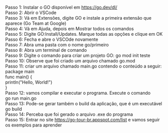 Passo 1: Instalar o GO disponível em https://go.dev/dl/
<br/>
Passo 2: Abrir o VSCode
<br/>
Passo 3: Vá em Extensões, digite GO e instale a primeira extensão que aparece (Go Team at Google)
<br/>
Passo 4: Vá em Ajuda, depois em Mostrar todos os comandos
<br/>
Passo 5: Digite GO:Install/Updates. Marque todas as opções e clique em OK
<br/>
Passo 6: Fecha e abre o VSCOde novamente
</br>
Passo 7: Abra uma pasta com o nome go/primeiro
<br/>
Passo 8: Abra um terminal de comando
<br/>
Passo 9: Digite o comando para criar um projeto GO: go mod init teste
<br/>
Passo 10: Observe que foi criado um arquivo chamado go.mod
<br/>
Passo 11: criar um arquivo chamado main.go contendo o conteúdo a seguir: <br/>
package main <br/>
func main() { <br/>
	println("Hello, World!") <br/>
} <br/>
Passo 12: vamos compilar e executar o programa. Execute o comando <br/>
go run main.go <br/>
Passo 13: Pode-se gerar também o build da aplicação, que é um executável <br/>
go build
<br/>
Passo 14: Perceba que foi gerado o arquivo .exe do programa <br/>
Passo 15: Entrar no site https://go-tour-br.appspot.com/list e vamos seguir os exemplos para aprender






